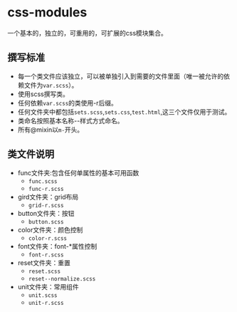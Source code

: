 # css-modules
一个基本的，独立的，可重用的，可扩展的css模块集合。

## 撰写标准
+ 每一个类文件应该独立，可以被单独引入到需要的文件里面（唯一被允许的依赖文件为```var.scss```）。
+ 使用scss撰写类。
+ 任何依赖```var.scss```的类使用-r后缀。
+ 任何文件夹中都包括```sets.scss```,```sets.css```,```test.html```,这三个文件仅用于测试。
+ 类命名按照基本名称--样式方式命名。
+ 所有@mixin以```m-```开头。

## 类文件说明
+ func文件夹:包含任何单属性的基本可用函数
	- ```func.scss```
	- ```func-r.scss```
+ gird文件夹：grid布局
	- ```grid-r.scss```
+ button文件夹：按钮
	- ```button.scss```
+ color文件夹：颜色控制
	- ```color-r.scss```
+ font文件夹：font-*属性控制
	- ```font-r.scss```
+ reset文件夹：重置
	- ```reset.scss```
	- ```reset--normalize.scss```
+ unit文件夹：常用组件
	- ```unit.scss```
	- ```unit-r.scss```



